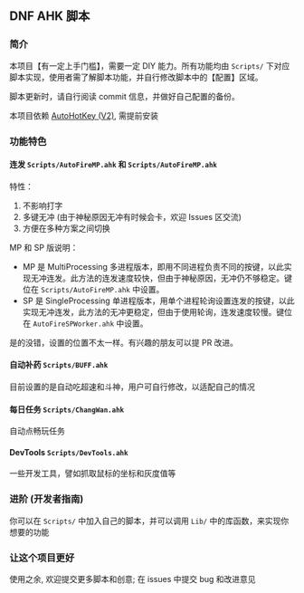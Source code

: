 ## DNF AHK 脚本

### 简介

本项目【有一定上手门槛】，需要一定 DIY 能力。所有功能均由 `Scripts/` 下对应脚本实现，使用者需了解脚本功能，并自行修改脚本中的【配置】区域。

脚本更新时，请自行阅读 commit 信息，并做好自己配置的备份。

本项目依赖 [AutoHotKey (V2)](https://www.autohotkey.com/), 需提前安装

### 功能特色

#### 连发 `Scripts/AutoFireMP.ahk` 和 `Scripts/AutoFireMP.ahk`

特性：

1. 不影响打字
2. 多键无冲 (由于神秘原因无冲有时候会卡，欢迎 Issues 区交流)
3. 方便在多种方案之间切换

MP 和 SP 版说明：

- MP 是 MultiProcessing 多进程版本，即用不同进程负责不同的按键，以此实现无冲连发。此方法的连发速度较快，但由于神秘原因，无冲仍不够稳定。键位在 `Scripts/AutoFireMP.ahk` 中设置。
- SP 是 SingleProcessing 单进程版本，用单个进程轮询设置连发的按键，以此实现无冲连发，此方法的无冲更稳定，但由于使用轮询，连发速度较慢。键位在 `AutoFireSPWorker.ahk` 中设置。

是的没错，设置的位置不太一样。有兴趣的朋友可以提 PR 改进。

#### 自动补药 `Scripts/BUFF.ahk`

目前设置的是自动吃超速和斗神，用户可自行修改，以适配自己的情况

#### 每日任务 `Scripts/ChangWan.ahk`

自动点畅玩任务

#### DevTools `Scripts/DevTools.ahk`

一些开发工具，譬如抓取鼠标的坐标和灰度值等

### 进阶 (开发者指南)

你可以在 `Scripts/` 中加入自己的脚本，并可以调用 `Lib/` 中的库函数，来实现你想要的功能

### 让这个项目更好

使用之余, 欢迎提交更多脚本和创意; 在 issues 中提交 bug 和改进意见
